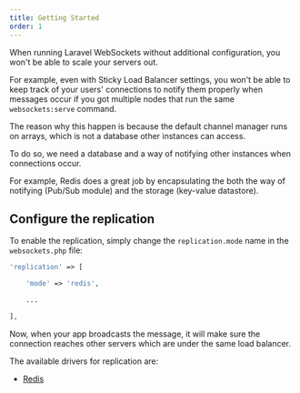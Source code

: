 ```yaml
---
title: Getting Started
order: 1
---
```


When running Laravel WebSockets without additional configuration, you won't be able to scale your servers out.

For example, even with Sticky Load Balancer settings, you won't be able to keep track of your users' connections to notify them properly when messages occur if you got multiple nodes that run the same `websockets:serve` command.

The reason why this happen is because the default channel manager runs on arrays, which is not a database other instances can access.

To do so, we need a database and a way of notifying other instances when connections occur.

For example, Redis does a great job by encapsulating the both the way of notifying (Pub/Sub module) and the storage (key-value datastore).

## Configure the replication

To enable the replication, simply change the `replication.mode` name in the `websockets.php` file:

```php
'replication' => [

    'mode' => 'redis',

    ...

],
```

Now, when your app broadcasts the message, it will make sure the connection reaches other servers which are under the same load balancer.

The available drivers for replication are:

- [Redis](redis)
